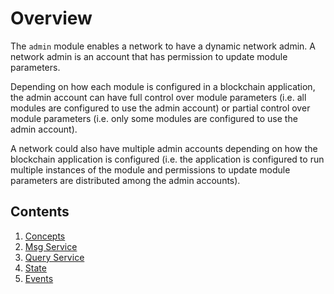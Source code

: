 # Overview

The `admin` module enables a network to have a dynamic network admin. A network admin is an account that has permission to update module parameters.

Depending on how each module is configured in a blockchain application, the admin account can have full control over module parameters (i.e. all modules are configured to use the admin account) or partial control over module parameters (i.e. only some modules are configured to use the admin account).

A network could also have multiple admin accounts depending on how the blockchain application is configured (i.e. the application is configured to run multiple instances of the module and permissions to update module parameters are distributed among the admin accounts).

## Contents

1. [Concepts](01_concepts.md)
2. [Msg Service](02_msg.md)
3. [Query Service](03_query.md)
4. [State](04_state.md)
5. [Events](05_events.md)
